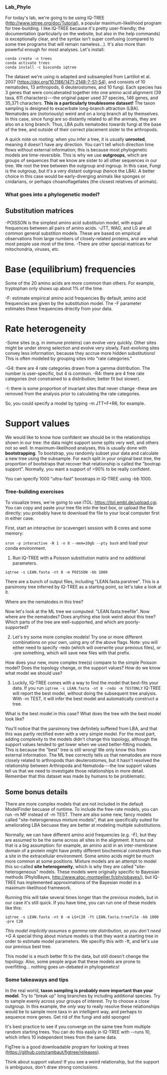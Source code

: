 ### Lab_Phylo
For today's lab, we're going to be using IQ-TREE (http://www.iqtree.org/doc/Tutorial), a popular maximum-likelihood program for tree-building. I like IQ-TREE because it's pretty user-friendly; the documentation (particularly on the website, but also in the help commands) is exceptionally clear, and the syntax isn't super confusing (compared to some tree programs that will remain nameless...). It's also more than powerful enough for most analyses. Let's install: 

```
conda create -n trees
conda activate trees
conda install -c bioconda iqtree
```

The dataset we're using is adapted and subsampled from Lartillot et al. 2007 (https://doi.org/10.1186/1471-2148-7-S1-S4), and consists of 10 nematodes, 13 arthropods, 6 deuterostomes, and 10 fungi. Each species has 3 genes that were concatenated together into one amino acid alignment (39 taxa, 611 characters)---the original paper used 37 species, 146 genes, and 35,371 characters. **This is a particularly troublesome dataset!** The taxon sampling is designed to exacerbate long-branch attraction (LBA). Nematodes are (notoriously) weird and on a long branch all by themselves. In this case, since fungi are so distantly related to all the animals, they are also on a long branch. Thus, LBA pulls nematodes towards fungi at the base of the tree, and outside of their correct placement sister to the arthropods.

A quick note on rooting: when you infer a tree, it is usually **unrooted**, meaning it doesn't have any direction. You can't tell which direction time flows without external information; this is because most phylogenetic models are time-reversible. This is why we use **outgroups**, which are groups of sequences that we know are sister to all other sequences in our tree. We root the tree between the outgroup and ingroup. In this case, Fungi is the outgroup, but it's a very distant outgroup (hence the LBA). A better choice in this case would be early-diverging animals like sponges or cnidarians, or perhaps choanoflagellates (the closest relatives of animals). 

### What goes into a phylogenetic model?

## Substitution matrices
-POISSON is the simplest amino acid substituion model, with equal frequences between all pairs of amino acids.
-JTT, WAG, and LG are all common general substition models. These are based on empirical observations from large numbers of closely-related proteins, and are what most people use most of the time.
-There are other special matrices for mitochondria, viruses, etc.

# Base (equilibrium) frequencies
Some of the 20 amino acids are more common than others. For example, tryptophan only shows up about 1% of the time.

-F: estimate empirical amino acid frequencies
  By default, amino acid frequencies are given by the substitution model. The -F parameter estimates these frequencies driectly from your data. 
  
# Rate heterogeneity
-Some sites (e.g. in immune proteins) can evolve very quickly. Other sites might be under strong selection and evolve very slowly. Fast-evolving sites convey less information, because they accrue more hidden substitutions! This is often modeled by grouping sites into "rate categories." 

-G4: there are 4 rate categories drawn from a gamma distribution. The number is user-specific, but 4 is common. 
-R4: there are 4 free rate categories (not constrained to a distribution; better fit but slower). 
  
-I: there is some proportion of invariant sites that never change
  -these are removed from the analysis prior to calculating the rate categories.
  
 So, you could specify a model by typing -m JTT+F+R6, for example. 
  
# Support values
We would like to know how confident we should be in the relationships shown in our tree: the data might support some splits very well, and others not so well. In maximum-likelihood analyses, this is usually done with **bootstrapping**. To bootstrap, you randomly subset your data and calculate a new tree using the subsample. For each split in your original best tree, the proportion of bootstraps that recover that relationship is called the "bootrap support". Normally, you want a support of >90% to be really confident. 

You can specify 1000 "ultra-fast" boostraps in IQ-TREE using -bb 1000.
  
### Tree-building exercises
To visualize trees, we're going to use ITOL: https://itol.embl.de/upload.cgi. You can copy and paste your tree file into the text box, or upload the file directly; you probably have to download the file to your local computer first in either case. 

First, start an interactive (or scavenger) session with 8 cores and some memory:

```srun -p interactive -N 1 -n 8 --mem=10gb --pty bash```
and load your conda environment.

1. Run IQ-TREE with a Poisson substitution matrix and no additional parameters.

```iqtree -s LEAN.fasta -nt 8 -m POISSON -bb 1000```

There are a bunch of output files, including "LEAN.fasta.parstree". This is a parsimony tree inferred by IQ-TREE as a starting point, so let's take a look at it. 

Where are the nematodes in this tree? 

Now let's look at the ML tree we computed: "LEAN.fasta.treefile". Now where are the nematodes? Does anything else look weird about this tree? Which parts of the tree are well-supported, and which are poorly-supported?

2. Let's try some more complex models! Try one or more different combinations on your own, using any of the above flags. 
  Note: you will either need to specify -redo (which will overwrite your previous files), or -pre something, which will save new files with that prefix.
  
How does your new, more complex tree(s) compare to the simple Poisson model? Does the topology change, or the support values? How do we know what model we should use?

3. Luckily, IQ-TREE comes with a way to find the model that best-fits your data. If you run
 ```iqtree -s LEAN.fasta -nt 8 -redo -m TESTONLY```
 IQ-TREE will report the best model, without doing the subsequent tree analysis. With -m TEST, it will infer the best model and automatically construct a tree. 
 
What is the best model in this case? What does the tree with the best model look like? 
 
You'll notice that the parsimony tree definitely suffered from LBA, and that this was partly rectified even with a very simple model. For the most part, adding complexity to the models didn't change this topology, although the support values tended to get lower when we used better-fitting models. This is because the "best" tree is still wrong! We only know this from external information. The ML tree correctly tells us that nematodes are more closely related to arthropods than deuterostomes, but it hasn't resolved the relationship between Arthropoda and Nematoda---the low support values tell us that we need to investigate those relationships in more detail. Remember that this dataset was made by humans to be problematic. 

## Some bonus details
There are more complex models that are not included in the default ModelFinder becuase of runtime. To include the free-rate models, you can run -m MF instead of -m TEST. There are also some new, fancy models called "site-heterogeneous mixture models", that are specifically suited for ameliorating LBA becuase they are better at modeling multiple substitutions. 

Normally, we can have different amino acid frequencies (e.g. -F), but they are assumed to be the same across all sites in the alignment. It turns out that is a big assumption: for example, an amino acid in an inter-membrane domain of a protein might have pretty different biochemical constraints than a site in the extracellular environment. Some amino acids might be much more common at some positions. Mixture models are an attempt to model this so-called **site heterogeneity**, which is why they are called "site-heterogeneous" models. These models were originally specific to Bayesian methods (PhyloBayes, http://www.atgc-montpellier.fr/phylobayes/), but IQ-TREE has implemented approximations of the Bayesian model in a maximum-likelihood framework. 

Running this will take several times longer than the previous models, but in our case it's still quick. If you have time, you can run one of these models like this:

```iqtree -s LEAN.fasta -nt 8 -m LG+C20 -ft LEAN.fasta.treefile -bb 1000 -pre C20```

*This model implicitly assumes a gamma rate distribution, so you don't need +G*
A special thing about mixture models is that they want a starting tree in order to estimate model parameters. We specifiy this with -ft, and let's use our previous best tree.

This model is a much better fit to the data, but still doesn't change the topology. Also, some people argue that these models are prone to overfitting... nothing goes un-debated in phylogenetics! 

### Some takeaways and tips
In the real world, **taxon sampling is probably more important than your model**. Try to "break up" long branches by including additional species. Try to sample evenly across your groups of interest. Try to choose a close outgroup. In this example, the _only_ way to really resolve these relationships would be to sample more taxa in an intelligent way, and perhaps to sequence more genes. Get rid of the fungi and add sponges!

It's best practice to see if you converge on the same tree from multiple random starting trees. You can do this easily in IQ-TREE with --runs 10, which infers 10 independent 
trees from the same data.

FigTree is a good downloadable program for looking at trees (https://github.com/rambaut/figtree/releases).

Think about support values! If you see a weird relationship, but the support is ambiguous, don't draw strong conclusions. 




 
  


